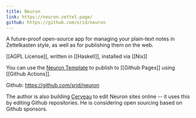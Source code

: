 ```yaml
---
title: Neuron
link: https://neuron.zettel.page/
github: https://github.com/srid/neuron
---
```


A future-proof open-source app for managing your plain-text notes in Zettelkasten style, as well as for publishing them on the web.

[[AGPL License]], written in [[Haskell]], installed via [[Nix]]

You can use the [Neuron Template](https://github.com/srid/neuron-template) to publish to [[Github Pages]] using [[Github Actions]].

Github: https://github.com/srid/neuron

The author is also building [Cerveau](https://www.cerveau.app) to edit Neuron sites online -- it uses this by editing Github repositories. He is considering open sourcing based on Github sponsors.